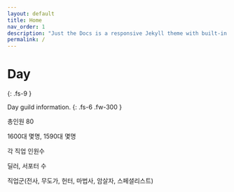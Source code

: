 ```yaml
---
layout: default
title: Home
nav_order: 1
description: "Just the Docs is a responsive Jekyll theme with built-in search that is easily customizable and hosted on GitHub Pages."
permalink: /
---
```


# Day
{: .fs-9 }

Day guild information.
{: .fs-6 .fw-300 }

총인원 80

<canvas id="myChart1"></canvas>

1600대 몇명, 1590대 몇명

각 직업 인원수

딜러, 서포터 수

직업군(전사, 무도가, 헌터, 마법사, 암살자, 스페셜리스트)

<script>
var ctx = document.getElementById("myChart1");

var data1 = [1615, 1555, 1444];
var labels = ["High", "Avg", "Low"];
var data = {
    labels: labels,
    datasets: [{
        label: 'Level',
        data: data1,
        backgroundColor: [
          "rgba(54, 162, 235, 0.2)",
          "rgba(75, 192, 192, 0.2)",
          "rgba(153, 102, 255, 0.2)"
        ],
        borderColor: [
          "rgba(54, 162, 235, 1)",
          "rgba(75, 192, 192, 1)",
          "rgba(153, 102, 255, 1)"
        ],
        borderWidth: 1
      }
    ]
  };
var options = {
    indexAxis: 'y',
    responsive: true,
    events: [], 
    animations: {
        duration: 0
    }, 
    scales: {
        x: {
            min: 1400, 
            max: 1655
        }
    }
};

new Chart(ctx, {
  type: "bar",
  data: data, 
  options: options
});
</script>